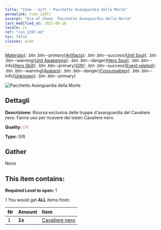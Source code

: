 ```yaml
---
title: "Item - Gift - Pacchetto Avanguardia della Morte"
permalink: /con_1397/
excerpt: "Era of Chaos  Pacchetto Avanguardia della Morte"
last_modified_at: 2021-05-18
locale: it
ref: "con_1397.md"
toc: false
classes: wide
---
```

 [Materials](/ItemsIT/){: .btn .btn--primary}[Artifacts](/ItemsIT/Artifacts/){: .btn .btn--success}[Unit Soul](/ItemsIT/UnitSoul/){: .btn .btn--warning}[Unit Awakening](/ItemsIT/UnitAwakening/){: .btn .btn--danger}[Hero Soul](/ItemsIT/HeroSoul/){: .btn .btn--info}[Hero Skill](/ItemsIT/HeroSkill/){: .btn .btn--primary}[Gift](/ItemsIT/Gift/){: .btn .btn--success}[Event related](/ItemsIT/Events/){: .btn .btn--warning}[Avatars](/ItemsIT/Avatars/){: .btn .btn--danger}[Consumables](/ItemsIT/Consumables/){: .btn .btn--info}[Unknown](/ItemsIT/Unknown/){: .btn .btn--primary}

 ![Pacchetto Avanguardia della Morte](/images/t/i_907011.png)

## Dettagli
 **Descrizione:** Risorsa esclusiva delle truppe d'avanguardia del Cavaliere nero. Fanne uso per ricevere dei token Cavaliere nero.

 **Quality:** <span style="color: #DA70D6">OK</span>

 **Type:** Gift

## Gather

  None

## This item contains:

 **Required Level to open:** 1

 1 You would get **ALL** items  from:

  | Nr | Amount |     Item    |
  |:---|:-------|:------------|
  | 1 |  **1x** | [Cavaliere nero](/ItemsIT/unt_213/) |  | 
